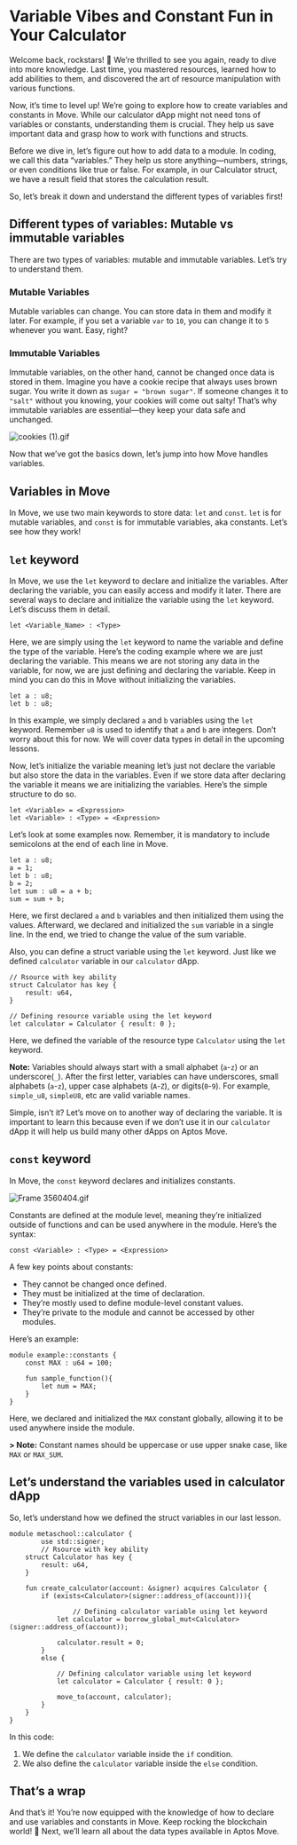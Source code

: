 # Variable Vibes and Constant Fun in Your Calculator

Welcome back, rockstars! 🤘 We’re thrilled to see you again, ready to dive into more knowledge. Last time, you mastered resources, learned how to add abilities to them, and discovered the art of resource manipulation with various functions.

Now, it’s time to level up! We’re going to explore how to create variables and constants in Move. While our calculator dApp might not need tons of variables or constants, understanding them is crucial. They help us save important data and grasp how to work with functions and structs.

Before we dive in, let’s figure out how to add data to a module. In coding, we call this data “variables.” They help us store anything—numbers, strings, or even conditions like true or false. For example, in our Calculator struct, we have a result field that stores the calculation result.

So, let’s break it down and understand the different types of variables first!

## Different types of variables: Mutable vs immutable variables

There are two types of variables: mutable and immutable variables. Let’s try to understand them.

### Mutable Variables

Mutable variables can change. You can store data in them and modify it later. For example, if you set a variable `var` to `10`, you can change it to `5` whenever you want. Easy, right?

### Immutable Variables

Immutable variables, on the other hand, cannot be changed once data is stored in them. Imagine you have a cookie recipe that always uses brown sugar. You write it down as `sugar = "brown sugar"`. If someone changes it to `"salt"` without you knowing, your cookies will come out salty! That’s why immutable variables are essential—they keep your data safe and unchanged.

![cookies (1).gif](https://github.com/0xmetaschool/Learning-Projects/blob/main/assests_for_all/aptos-c2-building-on-aptos-assets/Variable%20Vibes%20and%20Constant%20Fun%20in%20Your%20Calculat/cookies_(1).webp?raw=true)

Now that we’ve got the basics down, let’s jump into how Move handles variables.

## Variables in Move

In Move, we use two main keywords to store data: `let` and `const`. `let` is for mutable variables, and `const` is for immutable variables, aka constants. Let’s see how they work!

## `let` keyword

In Move, we use the `let` keyword to declare and initialize the variables. After declaring the variable, you can easily access and modify it later. There are several ways to declare and initialize the variable using the `let` keyword. Let’s discuss them in detail.

```
let <Variable_Name> : <Type>
```

Here, we are simply using the `let` keyword to name the variable and define the type of the variable. Here’s the coding example where we are just declaring the variable. This means we are not storing any data in the variable, for now, we are just defining and declaring the variable. Keep in mind you can do this in Move without initializing the variables.

```
let a : u8;
let b : u8;
```

In this example, we simply declared `a` and `b` variables using the `let` keyword. Remember `u8` is used to identify that `a` and `b` are integers. Don’t worry about this for now. We will cover data types in detail in the upcoming lessons.

Now, let’s initialize the variable meaning let’s just not declare the variable but also store the data in the variables. Even if we store data after declaring the variable it means we are initializing the variables. Here’s the simple structure to do so.

```
let <Variable> = <Expression>
let <Variable> : <Type> = <Expression>
```

Let’s look at some examples now. Remember, it is mandatory to include semicolons at the end of each line in Move.

```
let a : u8;
a = 1;
let b : u8; 
b = 2;
let sum : u8 = a + b; 
sum = sum + b;
```

Here, we first declared `a` and `b` variables and then initialized them using the values. Afterward, we declared and initialized the `sum` variable in a single line. In the end, we tried to change the value of the sum variable.

Also, you can define a struct variable using the `let` keyword. Just like we defined `calculator` variable in our `calculator` dApp.

```
// Rsource with key ability
struct Calculator has key {
    result: u64,
}

// Defining resource variable using the let keyword
let calculator = Calculator { result: 0 };
```

Here, we defined the variable of the resource type `Calculator` using the `let` keyword.

**Note:** Variables should always start with a small alphabet (`a`-`z`) or an underscore(`_`). After the first letter, variables can have underscores, small alphabets (`a`-`z`), upper case alphabets (`A`-`Z`), or digits(`0`-`9`). For example, `simple_u8`, `simpleU8`, etc are valid variable names.

Simple, isn’t it? Let’s move on to another way of declaring the variable. It is important to learn this because even if we don’t use it in our `calculator` dApp it will help us build many other dApps on Aptos Move.

## `const` keyword

In Move, the `const` keyword declares and initializes constants.

![Frame 3560404.gif](https://github.com/0xmetaschool/Learning-Projects/blob/main/assests_for_all/aptos-c2-building-on-aptos-assets/Variable%20Vibes%20and%20Constant%20Fun%20in%20Your%20Calculat/Frame_3560404.webp?raw=true)

Constants are defined at the module level, meaning they’re initialized outside of functions and can be used anywhere in the module. Here’s the syntax:

```
const <Variable> : <Type> = <Expression>
```

A few key points about constants:

- They cannot be changed once defined.
- They must be initialized at the time of declaration.
- They’re mostly used to define module-level constant values.
- They’re private to the module and cannot be accessed by other modules.

Here’s an example:

```
module example::constants {
    const MAX : u64 = 100;

    fun sample_function(){
        let num = MAX;
    }
}
```

Here, we declared and initialized the `MAX` constant globally, allowing it to be used anywhere inside the module.

**> Note:** Constant names should be uppercase or use upper snake case, like `MAX` or `MAX_SUM`.

## Let’s understand the variables used in calculator dApp
So, let’s understand how we defined the struct variables in our last lesson.

```
module metaschool::calculator {
		use std::signer;
		// Rsource with key ability
    struct Calculator has key {
        result: u64,
    }

    fun create_calculator(account: &signer) acquires Calculator {
        if (exists<Calculator>(signer::address_of(account))){
        
		        // Defining calculator variable using let keyword
            let calculator = borrow_global_mut<Calculator>(signer::address_of(account));
            
            calculator.result = 0;
        }
        else {
        
	        // Defining calculator variable using let keyword
	        let calculator = Calculator { result: 0 };
	        
	        move_to(account, calculator);
        }
    }
}
```

In this code:

1. We define the `calculator` variable inside the `if` condition.
2. We also define the `calculator` variable inside the `else` condition.

## That’s a wrap

And that’s it! You’re now equipped with the knowledge of how to declare and use variables and constants in Move. Keep rocking the blockchain world! 🚀 Next, we’ll learn all about the data types available in Aptos Move. 
